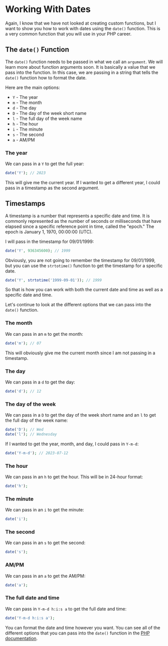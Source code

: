 # Working With Dates

Again, I know that we have not looked at creating custom functions, but I want to show you how to work with dates using the `date()` function. This is a very common function that you will use in your PHP career.

## The `date()` Function

The `date()` function needs to be passed in what we call an `argument`. We will learn more about function arguments soon. It is basically a value that we pass into the function. In this case, we are passing in a string that tells the `date()` function how to format the date.

Here are the main options:

- `Y` - The year
- `m` - The month
- `d` - The day
- `D` - The day of the week short name
- `l` - The full day of the week name
- `h` - The hour
- `i` - The minute
- `s` - The second
- `a` - AM/PM

### The year

We can pass in a `Y` to get the full year:

```php
date('Y'); // 2023
```

This will give me the current year. If I wanted to get a different year, I could pass in a timestamp as the second argument.

## Timestamps

A timestamp is a number that represents a specific date and time. It is commonly represented as the number of seconds or milliseconds that have elapsed since a specific reference point in time, called the "epoch." The epoch is January 1, 1970, 00:00:00 (UTC).

I will pass in the timestamp for 09/01/1999:

```php
date('Y', 936345600); // 1999
```

Obviously, you are not going to remember the timestamp for 09/01/1999, but you can use the `strtotime()` function to get the timestamp for a specific date.

```php
date('Y', strtotime('1999-09-01')); // 1999
```

So that is how you can work with both the current date and time as well as a specific date and time.

Let's continue to look at the different options that we can pass into the `date()` function.

### The month

We can pass in an `m` to get the month:

```php
date('m'); // 07
```

This will obviously give me the current month since I am not passing in a timestamp.

### The day

We can pass in a `d` to get the day:

```php
date('d'); // 12
```

### The day of the week

We can pass in a `D` to get the day of the week short name and an `l` to get the full day of the week name:

```php
date('D'); // Wed
date('l'); // Wednesday
```

If I wanted to get the year, month, and day, I could pass in `Y-m-d`:

```php
date('Y-m-d'); // 2023-07-12
```

### The hour

We can pass in an `h` to get the hour. This will be in 24-hour format:

```php
date('h');
```

### The minute

We can pass in an `i` to get the minute:

```php
date('i');
```

### The second

We can pass in an `s` to get the second:

```php
date('s');
```

### AM/PM

We can pass in an `a` to get the AM/PM:

```php
date('a');
```

### The full date and time

We can pass in `Y-m-d h:i:s a` to get the full date and time:

```php
date('Y-m-d h:i:s a');
```

You can format the date and time however you want. You can see all of the different options that you can pass into the `date()` function in the [PHP documentation](https://www.php.net/manual/en/function.date.php).
